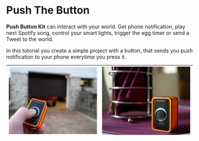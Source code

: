 # Push The Button

**Push Button Kit** can interact with your world. Get phone notification, play next Spotify song, control your smart lights, trigger the egg timer or send a Tweet to the world.

In this tutorial you create a simple project with a button, that sends you push notification to your phone everytime you press it.

| ![](../.gitbook/assets/_projects_push-the-button_button-garage.jpg) | ![](../.gitbook/assets/_projects_push-the-button_button-dining-table.jpg) |
| :--- | :--- |
